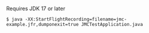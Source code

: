 
Requires JDK 17 or later

```
$ java -XX:StartFlightRecording=filename=jmc-example.jfr,dumponexit=true JMCTestApplication.java
```